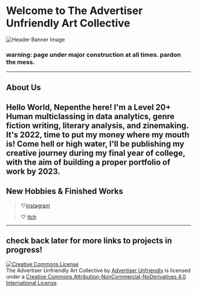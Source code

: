 # Welcome to The Advertiser Unfriendly Art Collective

![Header Banner Image](https://64.media.tumblr.com/e1062345df5666cfbb0d8e52ec7115cf/c94063325ded659d-36/s2048x3072/12f9d1f873c511f796ba2ddc9d4831c12275c90b.png)
### warning: page under major construction at all times. pardon the mess.
---
## About Us
Hello World, Nepenthe here! I'm a Level 20+ Human multiclassing in data analytics, genre fiction writing, literary analysis, and zinemaking. It's 2022, time to put my money where my mouth is! Come hell or high water, I'll be publishing my creative journey during my final year of college, with the aim of building a proper portfolio of work by 2023.
---
## New Hobbies & Finished Works

>♡[instagram](https://instagram.com/romanticizedacademic)

>♡ [itch](https://itch.io/advertiser-unfriendly)

---
check back later for more links to projects in progress!
---

<a rel="license" href="http://creativecommons.org/licenses/by-nc-nd/4.0/"><img alt="Creative Commons License" style="border-width:0" src="https://i.creativecommons.org/l/by-nc-nd/4.0/88x31.png" /></a><br /><span xmlns:dct="http://purl.org/dc/terms/" property="dct:title">The Advertiser Unfriendly Art Collective</span> by <a xmlns:cc="http://creativecommons.org/ns#" href="https://advertiser-unfriendly.itch.io" property="cc:attributionName" rel="cc:attributionURL">Advertiser Unfriendly</a> is licensed under a <a rel="license" href="http://creativecommons.org/licenses/by-nc-nd/4.0/">Creative Commons Attribution-NonCommercial-NoDerivatives 4.0 International License</a>.<br />
